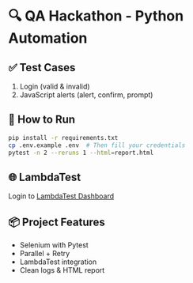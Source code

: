 
# 🔍 QA Hackathon - Python Automation

## ✅ Test Cases
1. Login (valid & invalid)
2. JavaScript alerts (alert, confirm, prompt)

## 🚀 How to Run

```bash
pip install -r requirements.txt
cp .env.example .env  # Then fill your credentials
pytest -n 2 --reruns 1 --html=report.html
```

## 🌐 LambdaTest
Login to [LambdaTest Dashboard](https://automation.lambdatest.com)  

## 📦 Project Features
- Selenium with Pytest
- Parallel + Retry
- LambdaTest integration
- Clean logs & HTML report
